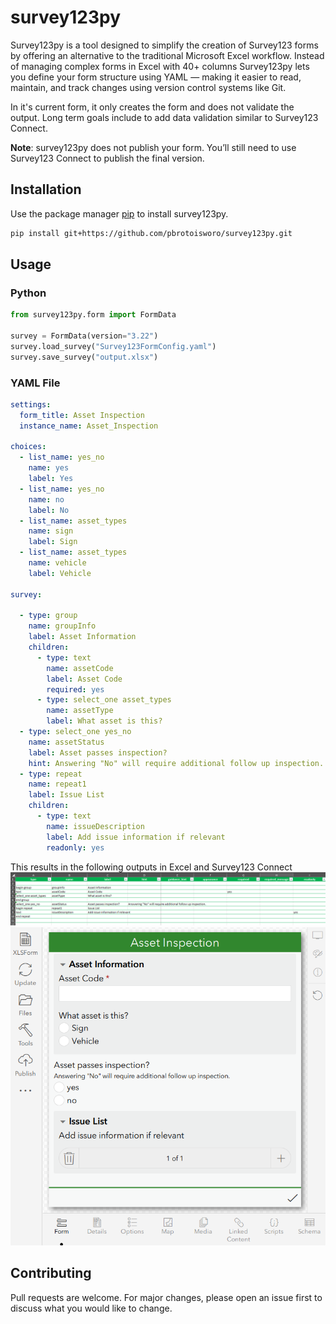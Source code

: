 # survey123py

Survey123py is a tool designed to simplify the creation of Survey123 forms by offering an alternative to the traditional Microsoft Excel workflow. Instead of managing complex forms in Excel with 40+ columns Survey123py lets you define your form structure using YAML — making it easier to read, maintain, and track changes using version control systems like Git.

In it's current form, it only creates the form and does not validate the output. Long term goals include to add data validation similar to Survey123 Connect.

**Note**: survey123py does not publish your form. You’ll still need to use Survey123 Connect to publish the final version.

## Installation

Use the package manager [pip](https://pip.pypa.io/en/stable/) to install survey123py.

```bash
pip install git+https://github.com/pbrotoisworo/survey123py.git
```

## Usage

### Python
```python
from survey123py.form import FormData

survey = FormData(version="3.22")
survey.load_survey("Survey123FormConfig.yaml")
survey.save_survey("output.xlsx")
```


### YAML File
```yaml
settings:
  form_title: Asset Inspection
  instance_name: Asset_Inspection

choices:
  - list_name: yes_no
    name: yes
    label: Yes
  - list_name: yes_no
    name: no
    label: No
  - list_name: asset_types
    name: sign
    label: Sign
  - list_name: asset_types
    name: vehicle
    label: Vehicle

survey:
  
  - type: group
    name: groupInfo
    label: Asset Information
    children:
      - type: text
        name: assetCode
        label: Asset Code
        required: yes
      - type: select_one asset_types
        name: assetType
        label: What asset is this?
  - type: select_one yes_no
    name: assetStatus
    label: Asset passes inspection?
    hint: Answering "No" will require additional follow up inspection.
  - type: repeat
    name: repeat1
    label: Issue List
    children:
      - type: text
        name: issueDescription
        label: Add issue information if relevant
        readonly: yes
```

This results in the following outputs in Excel and Survey123 Connect
![YAML to Excel Output](survey123py/docs/img/readme_yaml_excel_output.png)
![YAML to Survey123 Output](survey123py/docs/img/readme_yaml_s123_output.png)

## Contributing

Pull requests are welcome. For major changes, please open an issue first
to discuss what you would like to change.